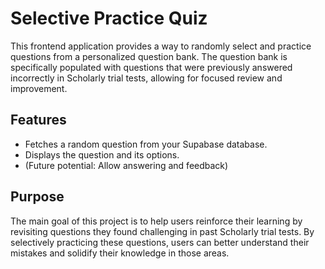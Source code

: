 # Selective Practice Quiz

This frontend application provides a way to randomly select and practice questions from a personalized question bank. The question bank is specifically populated with questions that were previously answered incorrectly in Scholarly trial tests, allowing for focused review and improvement.

## Features

*   Fetches a random question from your Supabase database.
*   Displays the question and its options.
*   (Future potential: Allow answering and feedback)

## Purpose

The main goal of this project is to help users reinforce their learning by revisiting questions they found challenging in past Scholarly trial tests. By selectively practicing these questions, users can better understand their mistakes and solidify their knowledge in those areas.
